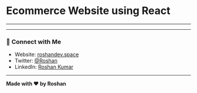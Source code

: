 # Ecommerce Website using React

<!-- 🚀 **[Visit the Site](https://www.roshandev.space/)**   -->

<!--  -->


---

<!-- ## 🔧 **Setup & Installation**
1. **Clone the Repository**  
   ```sh
   git clone https://github.com/developerroshank/gfg-mern15
   cd gfg-mern15
   ``` -->


---

### 🔗 **Connect with Me**
- Website: [roshandev.space](https://www.roshandev.space/)  
- Twitter: [@Roshan](https://X.com/dev_roshan_)  
- LinkedIn: [Roshan Kumar](https://www.linkedin.com/in/developerroshan)  

---

**Made with ❤️ by Roshan**  


